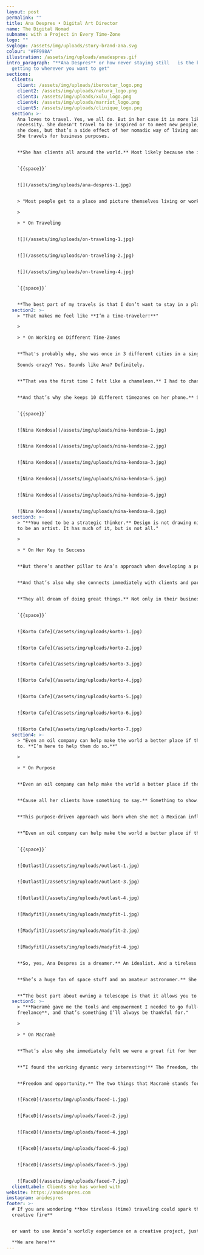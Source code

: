 ```yaml
---
layout: post
permalink: ""
title: Ana Despres • Digital Art Director
name: The Digital Nomad
subname: with a Project in Every Time-Zone
logo: ""
svglogo: /assets/img/uploads/story-brand-ana.svg
colour: "#FF998A"
illustration: /assets/img/uploads/anadespres.gif
intro_paragraph: "**Ana Despres** or how never staying still   is the key to
  getting to wherever you want to get"
sections:
  clients:
    client: /assets/img/uploads/iberostar_logo.png
    client2: /assets/img/uploads/natura_logo.png
    client3: /assets/img/uploads/xulu_logo.png
    client4: /assets/img/uploads/marriot_logo.png
    client5: /assets/img/uploads/clinique_logo.png
  section: >-
    Ana loves to travel. Yes, we all do. But in her case it is more like a
    necessity. She doesn't travel to be inspired or to meet new people, well,
    she does, but that’s a side effect of her nomadic way of living and working.
    She travels for business purposes. 


    **She has clients all around the world.** Most likely because she is the kind of creative that is always changing, evolving, mutating; depending on the needs of the project. And her clients love that about her. That need to move, to change, to be inspired by something different all the time.


    `{{space}}`


    ![](/assets/img/uploads/ana-despres-1.jpg)


    > "Most people get to a place and picture themselves living or working there. I don’t. **I need to move, all the time**."

    >

    > * On Traveling


    ![](/assets/img/uploads/on-traveling-1.jpg)


    ![](/assets/img/uploads/on-traveling-2.jpg)


    ![](/assets/img/uploads/on-traveling-4.jpg)


    `{{space}}`


    **The best part of my travels is that I don’t want to stay in a place.** I mean it. Most people get to a place and picture themselves living or working there. I don’t. I might love a place, but I won’t be staying for long. I need to move, all the time.
  section2: >-
    > "That makes me feel like **I’m a time-traveler!**"

    >

    > * On Working on Different Time-Zones


    **That's probably why, she was once in 3 different cities in a single day.** Yes, 3 cities, one day. But that’s not just it. It was way more than that. It was 3 different cities. 3 different countries. 3 different languages. And 3 different clients. She was running a photoshoot in Paris in the morning when she had to take a plane to Barcelona to meet a different client. Only to fly to London a few hours later to meet her business partner there to start working on a completely different project, for yet another client. 

    Sounds crazy? Yes. Sounds like Ana? Definitely. 


    **“That was the first time I felt like a chameleon.** I had to change my whole perspective extremely fast and mutate on the go to be ready for the next assignment. It was crazy and intense. I loved it!” 


    **And that’s why she keeps 10 different timezones on her phone.** She has all the different clocks for where her clients and partners are based, to be connected whenever they need it. And she also has Tokyo time in there. Does she have anything going on in Tokyo, not really, but it’s 12 hours apart from her home and it makes her believe she can have a glimpse into the future. When she’s living today in Argentina, they are literally living tomorrow in Japan.


    `{{space}}`


    ![Nina Kendosa](/assets/img/uploads/nina-kendosa-1.jpg)


    ![Nina Kendosa](/assets/img/uploads/nina-kendosa-2.jpg)


    ![Nina Kendosa](/assets/img/uploads/nina-kendosa-3.jpg)


    ![Nina Kendosa](/assets/img/uploads/nina-kendosa-5.jpg)


    ![Nina Kendosa](/assets/img/uploads/nina-kendosa-6.jpg)


    ![Nina Kendosa](/assets/img/uploads/nina-kendosa-8.jpg)
  section3: >-
    > "**You need to be a strategic thinker.** Design is not drawing nicely, or
    to be an artist. It has much of it, but is not all."

    >

    > * On Her Key to Success


    **But there’s another pillar to Ana’s approach when developing a project.** She's always looking at the bigger picture. No matter what the briefing was about in the first place, she always thinks it could go bigger, better, more committed, and with a higher purpose. And she goes for it, every single time.   


    **And that’s also why she connects immediately with clients and partners from different countries and cultures.** From Korto Café, a small coffee shop in Buenos Aires, Argentina (where she was born) to Sorgente Group, a top Real Estate company in the U.S. From Hellow Festival, a music festival in Monterrey, Mexico, to Nicolas Laisne Architects a world-famous architecture studio from France.   


    **They all dream of doing great things.** Not only in their business, but also to change the world. And Annie is the perfect partner to help them do so.


    `{{space}}`


    ![Korto Cafe](/assets/img/uploads/korto-1.jpg)


    ![Korto Cafe](/assets/img/uploads/korto-2.jpg)


    ![Korto Cafe](/assets/img/uploads/korto-3.jpg)


    ![Korto Cafe](/assets/img/uploads/korto-4.jpg)


    ![Korto Cafe](/assets/img/uploads/korto-5.jpg)


    ![Korto Cafe](/assets/img/uploads/korto-6.jpg)


    ![Korto Cafe](/assets/img/uploads/korto-7.jpg)
  section4: >-
    > "Even an oil company can help make the world a better place if they want
    to. **I’m here to help them do so.**"

    >

    > * On Purpose


    **Even an oil company can help make the world a better place if they want to.**I’m here to help them do so.


    **Cause all her clients have something to say.** Something to show. Something to help make the world a better place. That’s what she loves about them. That’s why she has such a strong connection to all of them. Not in a mysterious random way, but similar energies tend to bond and Ana finds herself perfectly fit to develop this kind of projects, projects that aim to help us all.


    **This purpose-driven approach was born when she met a Mexican influencer who was helping women improve their self-esteem regardless of their appearance.** That was an eye-opener for her. That was some kind of calling. She knew she could help. She knew there was space for improvement in every single business, in every single project. So she set her mind to it.


    **“Even an oil company can help make the world a better place if they want to.** And I’m here to help them do so”.


    `{{space}}`


    ![Outlast](/assets/img/uploads/outlast-1.jpg)


    ![Outlast](/assets/img/uploads/outlast-3.jpg)


    ![Outlast](/assets/img/uploads/outlast-4.jpg)


    ![Madyfit](/assets/img/uploads/madyfit-1.jpg)


    ![Madyfit](/assets/img/uploads/madyfit-2.jpg)


    ![Madyfit](/assets/img/uploads/madyfit-4.jpg)


    **So, yes, Ana Despres is a dreamer.** An idealist. And a tireless traveler. She travels the world, she travels through time and even to the stars! 


    **She’s a huge fan of space stuff and an amateur astronomer.** She has a nice telescope to see the moon, some stars, and maybe Jupiter when the conditions are at their best. And that telescope not only gives her a whole new world to travel around, but also an incredible sense of freedom and opportunity.


    **“The best part about owning a telescope is that it allows you to be an amateur again.** You don’t have that pressure of getting it right. Of achieving. You can get it wrong as many times as you want and I find that incredibly liberating. You need to find spaces to be an amateur again.”
  section5: >-
    > "**Macramè gave me the tools and empowerment I needed to go full-time
    freelance**, and that’s something I’ll always be thankful for."

    >

    > * On Macramè


    **That’s also why she immediately felt we were a great fit for her when in 2018 she worked with us for the first time.**


    **“I found the working dynamic very interesting!** The freedom, the projects… At that time I was working half-time in another place so this dynamic with Macramè gave me the tools and empowerment I needed to go full-time freelance, and that’s something I’ll always be thankful for”. 


    **Freedom and opportunity.** The two things that Macramè stands for. The two things that allow Ana to try to change the world, one project at a time.


    ![FaceD](/assets/img/uploads/faced-1.jpg)


    ![FaceD](/assets/img/uploads/faced-2.jpg)


    ![FaceD](/assets/img/uploads/faced-4.jpg)


    ![FaceD](/assets/img/uploads/faced-6.jpg)


    ![FaceD](/assets/img/uploads/faced-5.jpg)


    ![FaceD](/assets/img/uploads/faced-7.jpg)
  clientLabel: Clients she has worked with
website: https://anadespres.com
imstagram: anidespres
footer: >-
  # If you are wondering **how tireless (time) traveling could spark the
  creative fire**


  or want to use Annie’s worldly experience on a creative project, just say the word.\

  **We are here!**
---
```

